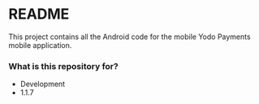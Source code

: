# README #

This project contains all the Android code for the mobile Yodo Payments mobile application.

### What is this repository for? ###

* Development
* 1.1.7